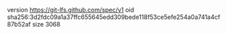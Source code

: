 version https://git-lfs.github.com/spec/v1
oid sha256:3d2fdc09a1a37ffc655645edd309bede118f53ce5efe254a0a741a4cf87b52af
size 3068
